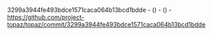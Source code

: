 3299a3944fe493bdce1571caca064b13bcd1bdde -  () -  () - https://github.com/project-topaz/topaz/commit/3299a3944fe493bdce1571caca064b13bcd1bdde
